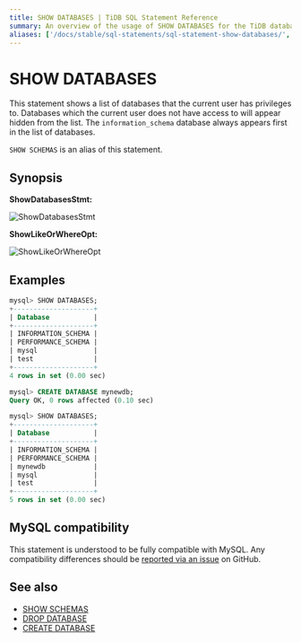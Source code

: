 ```yaml
---
title: SHOW DATABASES | TiDB SQL Statement Reference
summary: An overview of the usage of SHOW DATABASES for the TiDB database.
aliases: ['/docs/stable/sql-statements/sql-statement-show-databases/','/docs/v4.0/sql-statements/sql-statement-show-databases/','/docs/stable/reference/sql/statements/show-databases/']
---
```


# SHOW DATABASES

This statement shows a list of databases that the current user has privileges to. Databases which the current user does not have access to will appear hidden from the list. The `information_schema` database always appears first in the list of databases.

`SHOW SCHEMAS` is an alias of this statement.

## Synopsis

**ShowDatabasesStmt:**

![ShowDatabasesStmt](https://download.pingcap.com/images/docs/sqlgram/ShowDatabasesStmt.png)

**ShowLikeOrWhereOpt:**

![ShowLikeOrWhereOpt](https://download.pingcap.com/images/docs/sqlgram/ShowLikeOrWhereOpt.png)

## Examples

```sql
mysql> SHOW DATABASES;
+--------------------+
| Database           |
+--------------------+
| INFORMATION_SCHEMA |
| PERFORMANCE_SCHEMA |
| mysql              |
| test               |
+--------------------+
4 rows in set (0.00 sec)

mysql> CREATE DATABASE mynewdb;
Query OK, 0 rows affected (0.10 sec)

mysql> SHOW DATABASES;
+--------------------+
| Database           |
+--------------------+
| INFORMATION_SCHEMA |
| PERFORMANCE_SCHEMA |
| mynewdb            |
| mysql              |
| test               |
+--------------------+
5 rows in set (0.00 sec)
```

## MySQL compatibility

This statement is understood to be fully compatible with MySQL. Any compatibility differences should be [reported via an issue](https://github.com/pingcap/tidb/issues/new/choose) on GitHub.

## See also

* [SHOW SCHEMAS](/sql-statements/sql-statement-show-schemas.md)
* [DROP DATABASE](/sql-statements/sql-statement-drop-database.md)
* [CREATE DATABASE](/sql-statements/sql-statement-create-database.md)
